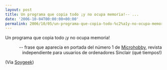 ```yaml
---
layout: post
title: Un programa que copia todo ¡y no ocupa memoria!-- ...
date: '2006-10-04T00:00:00+00:00'
permalink: 2006/10/05/un-programa-que-copia-todo-%c2%a1y-no-ocupa-memoria/
---
```

<p class="frase">Un programa que copia todo ¡y no ocupa memoria!</p><p align="right">-- frase que aparecía en portada del número 1 de <a href="http://microhobby.org/">Microhobby</a>, revista independiente para usuarios de ordenadores Sinclair (qué tiempos!)</p>

(Vía <a href="http://www.soygeek.com/index.php/2006/10/02/microhobby/">Soygeek</a>)

